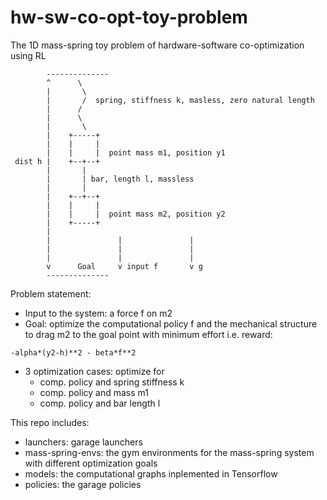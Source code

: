 # hw-sw-co-opt-toy-problem
The 1D mass-spring toy problem of hardware-software co-optimization using RL
```
        --------------
        ^      \
        |       \
        |       /  spring, stiffness k, masless, zero natural length 
        |      /
        |      \
        |       \
        |    +-----+
        |    |     |
        |    |     |  point mass m1, position y1
 dist h |    +--+--+
        |       |
        |       | bar, length l, massless
        |       |
        |    +--+--+
        |    |     |
        |    |     |  point mass m2, position y2
        |    +-----+
        |                               
        |               |               |
        |               |               |
        |               |               |
        v      Goal     v input f       v g
        --------------
```
Problem statement:
- Input to the system: a force f on m2
- Goal: optimize the computational policy f and the mechanical structure to drag m2 to the goal point with minimum effort
i.e. reward: 
```
-alpha*(y2-h)**2 - beta*f**2
``` 
- 3 optimization cases: optimize for
    - comp. policy and spring stiffness k
    - comp. policy and mass m1
    - comp. policy and bar length l

This repo includes:
- launchers: garage launchers
- mass-spring-envs: the gym environments for the mass-spring system with different optimization goals
- models: the computational graphs inplemented in Tensorflow
- policies: the garage policies
